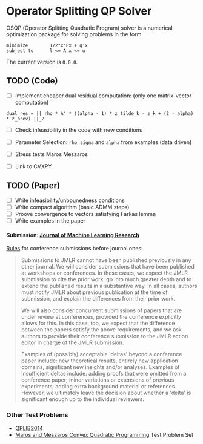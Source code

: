 # Operator Splitting QP Solver

OSQP (Operator Splitting Quadratic Program) solver is a numerical optimization package for solving problems in the form
```
minimize        1/2*x'Px + q'x
subject to      l <= A x <= u
```

The current version is `0.0.0`.

## TODO (Code)

-   [ ] Implement cheaper dual residual computation: (only one matrix-vector computation)

```
dual_res = || rho * A' * ((alpha - 1) * z_tilde_k - z_k + (2 - alpha) * z_prev) ||_2
```
-   [ ] Check infeasibility in the code with new conditions
-   [ ] Parameter Selection: `rho`, `sigma` and `alpha` from examples (data driven)
-   [ ] Stress tests Maros Meszaros
-   [ ] Link to CVXPY


## TODO (Paper)
-   [ ] Write infeasibility/unbounedness conditions
-   [ ] Write compact algorithm (basic ADMM steps)
-   [ ] Proove convergence to vectors satisfying Farkas lemma
-   [ ] Write examples in the paper

#### Submission: [Journal of Machine Learning Research](http://www.jmlr.org/)
[Rules](http://www.jmlr.org/author-info.html#Originality) for conference submissions before journal ones:

> Submissions to JMLR cannot have been published previously in any other journal. We will consider submissions that have been published at workshops or conferences. In these cases, we expect the JMLR submission to cite the prior work, go into much greater depth and to extend the published results in a substantive way. In all cases, authors must notify JMLR about previous publication at the time of submission, and explain the differences from their prior work.
>
> We will also consider concurrent submissions of papers that are under review at conferences, provided the conference explicitly allows for this. In this case, too, we expect that the difference between the papers satisfy the above requirements, and we ask authors to provide their conference submission to the JMLR action editor in charge of the JMLR submission.
>
> Examples of (possibly) acceptable 'deltas' beyond a conference paper include: new theoretical results, entirely new application domains, significant new insights and/or analyses. Examples of insufficient deltas include: adding proofs that were omitted from a conference paper; minor variations or extensions of previous experiments; adding extra background material or references. However, we ultimately leave the decision about whether a 'delta' is significant enough up to the individual reviewers.


### Other Test Problems

-   [QPLIB2014](http://www.lamsade.dauphine.fr/QPlib2014/doku.php)
-   [Maros and Meszaros Convex Quadratic Programming](https://github.com/YimingYAN/QP-Test-Problems) Test Problem Set
